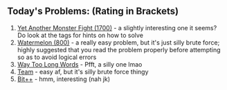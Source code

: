 ## Today's Problems: (Rating in Brackets)
1. [Yet Another Monster Fight (1700)](https://codeforces.com/problemset/problem/1901/D) - a slightly interesting one it seems? Do look at the tags for hints on how to solve
2. [Watermelon (800)](https://codeforces.com/problemset/problem/4/A) -  a really easy problem, but it's just silly brute force; highly suggested that you read the problem properly before attempting so as to avoid logical errors
3. [Way Too Long Words](https://codeforces.com/problemset/problem/71/A) - Pfft, a silly one lmao
4. [Team](https://codeforces.com/problemset/problem/231/A) - easy af, but it's silly brute force thingy
5. [Bit++](https://codeforces.com/problemset/problem/282/A) - hmm, interesting (nah jk)